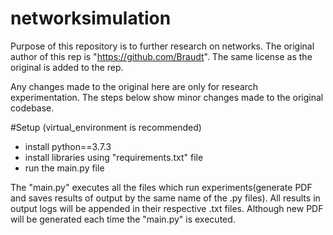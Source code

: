 # networksimulation

Purpose of this repository is to further research on networks. The original author of this rep is "https://github.com/Braudt". The same license as the original is added to the rep. 

Any changes made to the original here are only for research experimentation. The steps below show minor changes made to the original codebase.

#Setup 
(virtual_environment is recommended)
- install python==3.7.3 
- install libraries using "requirements.txt" file
- run the main.py file 

The "main.py" executes all the files which run experiments(generate PDF and saves results of output by the same name of the .py files). All results in output logs will be appended in their respective .txt files. Although new PDF will be generated each time the "main.py" is executed.
